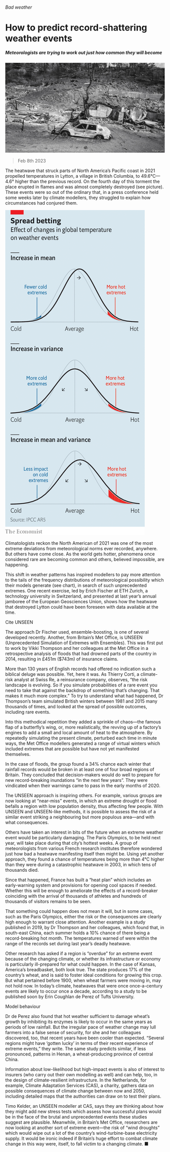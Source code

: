 ###### Bad weather

# How to predict record-shattering weather events 

##### Meteorologists are trying to work out just how common they will become 

![image](images/20230211_STP001.jpg) 

> Feb 8th 2023 

The heatwave that struck parts of North America’s Pacific coast in 2021 propelled temperatures in Lytton, a village in British Columbia, to 49.6°C—4.6° higher than the previous record. On the fourth day of this torment the place erupted in flames and was almost completely destroyed (see picture). These events were so out of the ordinary that, in a press conference held some weeks later by climate modellers, they struggled to explain how circumstances had conjured them. 

![image](images/20230211_STC954.png) 


Climatologists reckon the North American  of 2021 was one of the most extreme deviations from meteorological norms ever recorded, anywhere. But others have come close. As the world gets hotter, phenomena once considered rare are becoming common and others, believed impossible, are happening. 

This shift in weather patterns has inspired modellers to pay more attention to the tails of the frequency distributions of meteorological possibility which their models generate (see chart), in search of such unprecedented extremes. One recent exercise, led by Erich Fischer at ETH Zurich, a technology university in Switzerland, and presented at last year’s annual jamboree of the European Geosciences Union, shows how the heatwave that destroyed Lytton could have been foreseen with data available at the time. 

Cite UNSEEN

The approach Dr Fischer used, ensemble-boosting, is one of several developed recently. Another, from Britain’s Met Office, is UNSEEN (Unprecedented Simulation of Extremes with Ensembles). This was first put to work by Vikki Thompson and her colleagues at the Met Office in a retrospective analysis of floods that had drowned parts of the country in 2014, resulting in £451m ($743m) of insurance claims. 

More than 130 years of English records had offered no indication such a biblical deluge was possible. Yet, here it was. As Thierry Corti, a climate-risk analyst at Swiss Re, a reinsurance company, observes, “the risk landscape is evolving. So if you simulate probabilities of a rare event you need to take that against the backdrop of something that’s changing. That makes it much more complex.” To try to understand what had happened, Dr Thompson’s team simulated British winters between 1981 and 2015 many thousands of times, and looked at the spread of possible outcomes, including rare events. 

Into this methodical repetition they added a sprinkle of chaos—the famous flap of a butterfly’s wing, or, more realistically, the revving up of a factory’s engines to add a small and local amount of heat to the atmosphere. By repeatedly simulating the present climate, perturbed each time in minute ways, the Met Office modellers generated a range of virtual winters which included extremes that are possible but have not yet manifested themselves. 

In the case of floods, the group found a 34% chance each winter that rainfall records would be broken in at least one of four broad regions of Britain. They concluded that decision-makers would do well to prepare for new record-breaking inundations “in the next few years”. They were vindicated when their warnings came to pass in the early months of 2020. 

The UNSEEN approach is inspiring others. For example, various groups are now looking at “near-miss” events, in which an extreme drought or flood befalls a region with low population density, thus affecting few people. With UNSEEN and UNSEEN-like methods, it is possible to assess the risk of a similar event striking a neighbouring but more populous area—and with what consequences. 

Others have taken an interest in bits of the future when an extreme weather event would be particularly damaging. The Paris Olympics, to be held next year, will take place during that city’s hottest weeks. A group of meteorologists from various French research institutes therefore wondered just how bad a heatwave manifesting itself then might be. Using yet another approach, they found a chance of temperatures being more than 4°C higher than they were during a catastrophic heatwave in 2003, in which tens of thousands died. 

Since that happened, France has built a “heat plan” which includes an early-warning system and provisions for opening cool spaces if needed. Whether this will be enough to ameliorate the effects of a record-breaker coinciding with the arrival of thousands of athletes and hundreds of thousands of visitors remains to be seen. 

That something could happen does not mean it will, but in some cases, such as the Paris Olympics, either the risk or the consequences are clearly high enough to warrant close attention. Another example is a study published in 2019, by Dr Thompson and her colleagues, which found that, in south-east China, each summer holds a 10% chance of there being a record-breaking hot month. The temperatures warned of were within the range of the records set during last year’s deadly heatwave.

Other research has asked if a region is “overdue” for an extreme event because of the changing climate, or whether its infrastructure or economy is particularly ill-prepared for what could happen. In the case of Kansas, America’s breadbasket, both look true. The state produces 17% of the country’s wheat, and is said to foster ideal conditions for growing this crop. But what pertained before 1900, when wheat farmers were moving in, may not hold now. In today’s climate, heatwaves that were once once-a-century events are likely to occur once a decade, according to a study to be published soon by Erin Coughlan de Perez of Tufts University. 

Model behaviour

Dr de Perez also found that hot weather sufficient to damage wheat’s growth by inhibiting its enzymes is likely to occur in the same years as periods of low rainfall. But the irregular pace of weather change may lull farmers into a false sense of security, for she and her colleagues discovered, too, that recent years have been cooler than expected. “Several regions might have ‘gotten lucky’ in terms of their recent experience of extreme events,” they write. The same study predicts similar, if less pronounced, patterns in Henan, a wheat-producing province of central China. 

Information about low-likelihood but high-impact events is also of interest to insurers (who carry out their own modelling as well) and can help, too, in the design of climate-resilient infrastructure. In the Netherlands, for example, Climate Adaptation Services (CAS), a charity, gathers data on possible consequences of climate change between now and 2050, including detailed maps that the authorities can draw on to test their plans. 

Timo Kelder, an UNSEEN modeller at CAS, says they are thinking about how they might add new stress tests which assess how successful plans would be in the face of the brutal and unprecedented events these studies suggest are plausible. Meanwhile, in Britain’s Met Office, researchers are now looking at another sort of extreme event—the risk of “wind droughts” which would wipe out a lot of the country’s wind-turbine-base electricity supply. It would be ironic indeed if Britain’s huge effort to combat climate change in this way were, itself, to fall victim to a changing climate. ■


